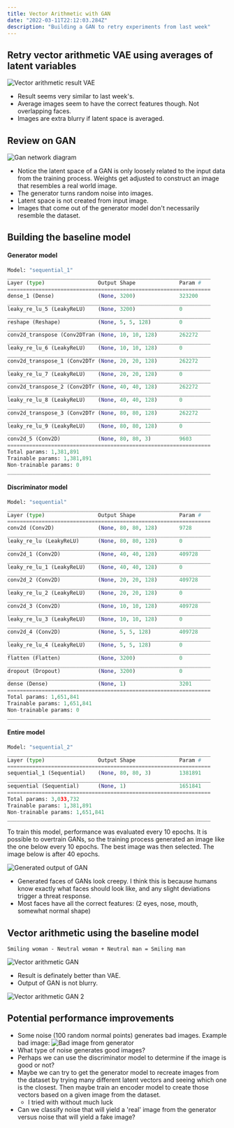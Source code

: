 ```yaml
---
title: Vector Arithmetic with GAN
date: "2022-03-11T22:12:03.284Z"
description: "Building a GAN to retry experiments from last week"
---
```

## Retry vector arithmetic VAE using averages of latent variables
![Vector arithmetic result VAE](./vector_arithmetic_result_vae.jpg)
- Result seems very similar to last week's.
- Average images seem to have the correct features though. Not overlapping faces.
- Images are extra blurry if latent space is averaged.

## Review on GAN
![Gan network diagram](https://miro.medium.com/max/563/1*Kd7mvyPqo39nytiC-JZ6uA.png)
- Notice the latent space of a GAN is only loosely related to the input data from the training process. Weights get adjusted to construct an image that resembles a real world image.
- The generator turns random noise into images.
- Latent space is not created from input image.
- Images that come out of the generator model don't necessarily resemble the dataset.

## Building the baseline model
#### Generator model

```python
Model: "sequential_1"
_________________________________________________________________
Layer (type)                 Output Shape              Param #
=================================================================
dense_1 (Dense)              (None, 3200)              323200
_________________________________________________________________
leaky_re_lu_5 (LeakyReLU)    (None, 3200)              0
_________________________________________________________________
reshape (Reshape)            (None, 5, 5, 128)         0
_________________________________________________________________
conv2d_transpose (Conv2DTran (None, 10, 10, 128)       262272
_________________________________________________________________
leaky_re_lu_6 (LeakyReLU)    (None, 10, 10, 128)       0
_________________________________________________________________
conv2d_transpose_1 (Conv2DTr (None, 20, 20, 128)       262272
_________________________________________________________________
leaky_re_lu_7 (LeakyReLU)    (None, 20, 20, 128)       0
_________________________________________________________________
conv2d_transpose_2 (Conv2DTr (None, 40, 40, 128)       262272
_________________________________________________________________
leaky_re_lu_8 (LeakyReLU)    (None, 40, 40, 128)       0
_________________________________________________________________
conv2d_transpose_3 (Conv2DTr (None, 80, 80, 128)       262272
_________________________________________________________________
leaky_re_lu_9 (LeakyReLU)    (None, 80, 80, 128)       0
_________________________________________________________________
conv2d_5 (Conv2D)            (None, 80, 80, 3)         9603
=================================================================
Total params: 1,381,891
Trainable params: 1,381,891
Non-trainable params: 0
_________________________________________________________________
```

#### Discriminator model

```python
Model: "sequential"
_________________________________________________________________
Layer (type)                 Output Shape              Param #
=================================================================
conv2d (Conv2D)              (None, 80, 80, 128)       9728
_________________________________________________________________
leaky_re_lu (LeakyReLU)      (None, 80, 80, 128)       0
_________________________________________________________________
conv2d_1 (Conv2D)            (None, 40, 40, 128)       409728
_________________________________________________________________
leaky_re_lu_1 (LeakyReLU)    (None, 40, 40, 128)       0
_________________________________________________________________
conv2d_2 (Conv2D)            (None, 20, 20, 128)       409728
_________________________________________________________________
leaky_re_lu_2 (LeakyReLU)    (None, 20, 20, 128)       0
_________________________________________________________________
conv2d_3 (Conv2D)            (None, 10, 10, 128)       409728
_________________________________________________________________
leaky_re_lu_3 (LeakyReLU)    (None, 10, 10, 128)       0
_________________________________________________________________
conv2d_4 (Conv2D)            (None, 5, 5, 128)         409728
_________________________________________________________________
leaky_re_lu_4 (LeakyReLU)    (None, 5, 5, 128)         0
_________________________________________________________________
flatten (Flatten)            (None, 3200)              0
_________________________________________________________________
dropout (Dropout)            (None, 3200)              0
_________________________________________________________________
dense (Dense)                (None, 1)                 3201
=================================================================
Total params: 1,651,841
Trainable params: 1,651,841
Non-trainable params: 0
_________________________________________________________________
```


#### Entire model

```python
Model: "sequential_2"
_________________________________________________________________
Layer (type)                 Output Shape              Param #
=================================================================
sequential_1 (Sequential)    (None, 80, 80, 3)         1381891
_________________________________________________________________
sequential (Sequential)      (None, 1)                 1651841
=================================================================
Total params: 3,033,732
Trainable params: 1,381,891
Non-trainable params: 1,651,841
_________________________________________________________________
```

To train this model, performance was evaluated every 10 epochs. It is possible
to overtrain GANs, so the training process generated an image like the one below
every 10 epochs. The best image was then selected. The image below is after 40
epochs.

![Generated output of GAN](./generated_plot_e040.png)
- Generated faces of GANs look creepy. I think this is because humans know exactly what faces should look like, and any slight deviations trigger a threat response.
- Most faces have all the correct features: (2 eyes, nose, mouth, somewhat normal shape)

## Vector arithmetic using the baseline model

`Smiling woman - Neutral woman + Neutral man = Smiling man`

![Vector arithmetic GAN](./vector_arithmetic_result_gan.jpg)

- Result is definately better than VAE.
- Output of GAN is not blurry.

![Vector arithmetic GAN 2](./gan_vec_arith_2.jpg)

## Potential performance improvements
- Some noise (100 random normal points) generates bad images.
Example bad image:
![Bad image from generator](./bad_output_generator.png)
- What type of noise generates good images?
- Perhaps we can use the discriminator model to determine if the image is good or not?
- Maybe we can try to get the generator model to recreate images from the dataset by trying many different latent vectors and seeing which one is the closest. Then maybe train an encoder model to create those vectors based on a given image from the dataset.
    - I tried with without much luck
- Can we classify noise that will yield a 'real' image from the generator versus noise that will yield a fake image?
